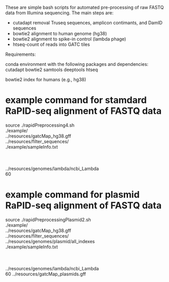 These are simple bash scripts for automated pre-processing of raw FASTQ data from Illumina sequencing. The main steps are:

* cutadapt removal Truseq sequences, amplicon contimants, and DamID sequences
* bowtie2 alignment to human genome (hg38)
* bowtie2 alignment to spike-in control (lambda phage)
* htseq-count of reads into GATC tiles


Requirements:

conda environment with the following packages and dependencies:
	cutadapt
	bowtie2
	samtools
	deeptools
	htseq

bowtie2 index for humans (e.g., hg38)



# example command for stamdard RaPID-seq alignment of FASTQ data
source ./rapidPreprocessing4.sh \
./example/ \
../resources/gatcMap_hg38.gff \
../resources/filter_sequences/ \
./example/sampleInfo.txt \
\
<HUMAN BOWTIE2 INDEX> \
\
../resources/genomes/lambda/ncbi_Lambda \
60


# example command for plasmid RaPID-seq alignment of FASTQ data
source ./rapidPreprocessingPlasmid2.sh \
./example/ \
../resources/gatcMap_hg38.gff \
../resources/filter_sequences/ \
../resources/genomes/plasmid/all_indexes \
./example/sampleInfo.txt \
\
<HUMAN BOWTIE2 INDEX> \
\
../resources/genomes/lambda/ncbi_Lambda \
60
../resources/gatcMap_plasmids.gff


